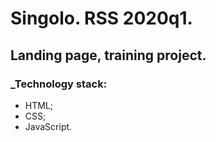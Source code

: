 # Singolo. RSS 2020q1.
## Landing page, training project.

### _Technology stack:
- HTML;
- CSS;
- JavaScript.
